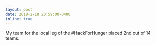 ```yaml
---
layout: post
date: 2018-2-18 23:59:00-0400
inline: true
---
```


My team for the local leg of the #HackForHunger placed 2nd out of 14 teams.

